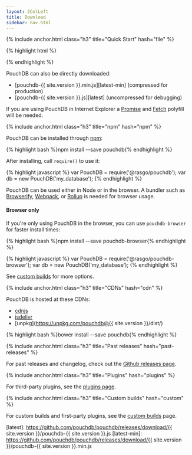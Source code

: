 ```yaml
---
layout: 2ColLeft
title: Download
sidebar: nav.html
---
```


{% include anchor.html class="h3" title="Quick Start" hash="file" %}

{% highlight html %}
<script src="//cdn.jsdelivr.net/npm/pouchdb@{{site.version}}/dist/pouchdb.min.js"></script>
<script>
  var db = new PouchDB('my_database');
</script>
{% endhighlight %}

PouchDB can also be directly downloaded:

* [pouchdb-{{ site.version }}.min.js][latest-min] (compressed for production)
* [pouchdb-{{ site.version }}.js][latest] (uncompressed for debugging)

If you are using PouchDB in Internet Explorer a [Promise](https://www.npmjs.com/package/promise-polyfill) and [Fetch](https://www.npmjs.com/package/whatwg-fetch) polyfill will be needed.

{% include anchor.html class="h3" title="npm" hash="npm" %}

PouchDB can be installed through [npm](http://npmjs.com):

{% highlight bash %}npm install --save pouchdb{% endhighlight %}

After installing, call `require()` to use it:

{% highlight javascript %}
var PouchDB = require('@rasgo/pouchdb');
var db = new PouchDB('my_database');
{% endhighlight %}

PouchDB can be used either in Node or in the browser. A bundler such as [Browserify](http://browserify.org/), [Webpack](https://webpack.github.io/), or [Rollup](http://rollupjs.org/) is needed for browser usage.

#### Browser only

If you're only using PouchDB in the browser, you can use `pouchdb-browser` for
faster install times:

{% highlight bash %}npm install --save pouchdb-browser{% endhighlight %}

{% highlight javascript %}
var PouchDB = require('@rasgo/pouchdb-browser');
var db = new PouchDB('my_database');
{% endhighlight %}

See [custom builds](http://pouchdb.com/custom.html) for more options.

{% include anchor.html class="h3" title="CDNs" hash="cdn" %}

PouchDB is hosted at these CDNs:

* [cdnjs](https://cdnjs.com/libraries/pouchdb)
* [jsdelivr](http://www.jsdelivr.com/#!pouchdb)
* [unpkg](https://unpkg.com/pouchdb@{{ site.version }}/dist/)

{% highlight bash %}bower install --save pouchdb{% endhighlight %}

{% include anchor.html class="h3" title="Past releases" hash="past-releases" %}

For past releases and changelog, check out the [Github releases page](https://github.com/pouchdb/pouchdb/releases).

{% include anchor.html class="h3" title="Plugins" hash="plugins" %}

For third-party plugins, see the [plugins page](/external.html).

{% include anchor.html class="h3" title="Custom builds" hash="custom" %}

For custom builds and first-party plugins, see the [custom builds](http://pouchdb.com/custom.html) page.

[latest]: https://github.com/pouchdb/pouchdb/releases/download/{{ site.version }}/pouchdb-{{ site.version }}.js
[latest-min]: https://github.com/pouchdb/pouchdb/releases/download/{{ site.version }}/pouchdb-{{ site.version }}.min.js
